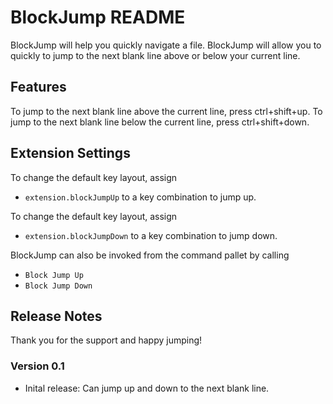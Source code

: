 # BlockJump README

BlockJump will help you quickly navigate a file. BlockJump will allow you to quickly to jump to the next blank line above or below your current line.

## Features

To jump to the next blank line above the current line, press ctrl+shift+up.
To jump to the next blank line below the current line, press ctrl+shift+down.

## Extension Settings

To change the default key layout, assign 
* `extension.blockJumpUp` to a key combination to jump up.

To change the default key layout, assign 
* `extension.blockJumpDown` to a key combination to jump down.

BlockJump can also be invoked from the command pallet by calling
* `Block Jump Up` 
* `Block Jump Down`

## Release Notes

Thank you for the support and happy jumping!

### Version 0.1

* Inital release: Can jump up and down to the next blank line.
